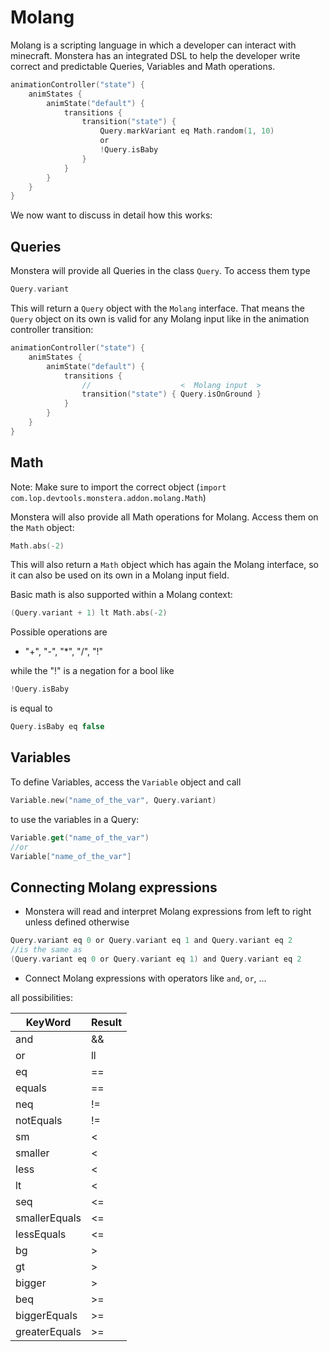 # Molang

Molang is a scripting language in which a developer can interact with minecraft.
Monstera has an integrated DSL to help the developer write correct and predictable Queries, Variables and Math
operations.

````kotlin
animationController("state") {
    animStates {
        animState("default") {
            transitions {
                transition("state") { 
                    Query.markVariant eq Math.random(1, 10) 
                    or
                    !Query.isBaby
                } 
            }
        }
    }
}
````

We now want to discuss in detail how this works:

## Queries

Monstera will provide all Queries in the class `Query`. To access them type

````kotlin
Query.variant
````

This will return a `Query` object with the `Molang` interface. That means the
`Query` object on its own is valid for any Molang input like in the animation controller transition:

````kotlin
animationController("state") {
    animStates {
        animState("default") {
            transitions { 
                //                    <  Molang input  >
                transition("state") { Query.isOnGround } 
            }
        }
    }
}
````

## Math

Note: Make sure to import the correct object (`import com.lop.devtools.monstera.addon.molang.Math`)

Monstera will also provide all Math operations for Molang. Access them on the `Math` object:

````kotlin
Math.abs(-2)
````

This will also return a `Math` object which has again the Molang interface, so it can also
be used on its own in a Molang input field.

Basic math is also supported within a Molang context:

````kotlin
(Query.variant + 1) lt Math.abs(-2)
````

Possible operations are

- "+", "-", "*", "/", "!"

while the "!" is a negation for a bool like

````kotlin
!Query.isBaby
````

is equal to 

````kotlin
Query.isBaby eq false
````

## Variables

To define Variables, access the `Variable` object and call

````kotlin
Variable.new("name_of_the_var", Query.variant)
````

to use the variables in a Query:

````kotlin
Variable.get("name_of_the_var")
//or
Variable["name_of_the_var"] 
````

## Connecting Molang expressions

- Monstera will read and interpret Molang expressions from left to right unless defined otherwise

````kotlin
Query.variant eq 0 or Query.variant eq 1 and Query.variant eq 2
//is the same as
(Query.variant eq 0 or Query.variant eq 1) and Query.variant eq 2
````

- Connect Molang expressions with operators like `and`, `or`, ...

all possibilities:

| KeyWord       | Result |
|---------------|--------|
| and           | &&     |
| or            | ll     |
| eq            | ==     |
| equals        | ==     |
| neq           | !=     |
| notEquals     | !=     |
| sm            | <      |
| smaller       | <      |
| less          | <      |
| lt            | <      |
| seq           | <=     |
| smallerEquals | <=     |
| lessEquals    | <=     |
| bg            | &gt;   |
| gt            | &gt;   |
| bigger        | &gt;   |
| beq           | &gt;=  |
| biggerEquals  | &gt;=  |
| greaterEquals | &gt;=  |